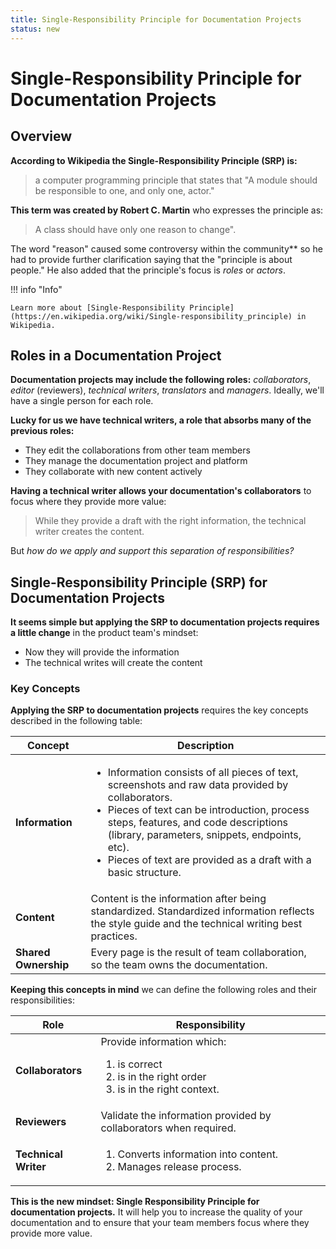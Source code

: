 ```yaml
---
title: Single-Responsibility Principle for Documentation Projects   
status: new
---   
```


# Single-Responsibility Principle for Documentation Projects     

## Overview  

**According to Wikipedia the Single-Responsibility Principle (SRP) is:**  

> a computer programming principle that states that "A module should be responsible to one, and only one, actor."

**This term was created by Robert C. Martin** who expresses the principle as:  

> A class should have only one reason to change".

The word "reason" caused some controversy within the community** so he had to provide further clarification saying that the "principle is about people." He also added that the principle's focus is _roles_ or _actors_.   

!!! info "Info"  

    Learn more about [Single-Responsibility Principle](https://en.wikipedia.org/wiki/Single-responsibility_principle) in Wikipedia.    

    
## Roles in a Documentation Project  

**Documentation projects may include the following roles:** _collaborators_, _editor_ (reviewers), _technical writers_, _translators_ and _managers_. Ideally, we'll have a single person for each role.   

**Lucky for us we have technical writers, a role that absorbs many of the previous roles:**  

* They edit the collaborations from other team members  
* They manage the documentation project and platform  
* They collaborate with new content actively    
  
**Having a technical writer allows your documentation's collaborators** to focus where they provide more value:
> While they provide a draft with the right information, the technical writer creates the content.  

But _how do we apply and support this separation of responsibilities?_

## Single-Responsibility Principle (SRP) for Documentation Projects

**It seems simple but applying the SRP to documentation projects requires a little change** in the product team's mindset:  

* Now they will provide the information  
* The technical writes will create the content  

### Key Concepts  

**Applying the SRP to documentation projects** requires the key concepts described in the following table:   


| Concept | Description |  
|------------- | ------------------- |  
| **Information** |	<ul><li>Information consists of all pieces of text, screenshots and raw data provided by collaborators.</li><li>Pieces of text can be introduction, process steps, features, and code descriptions (library, parameters, snippets, endpoints, etc).</li><li>Pieces of text are provided as a draft with a basic structure.</li></ul>|  
| **Content** |	Content is the information after being standardized. Standardized information reflects the style guide and the technical writing best practices. |  
| **Shared Ownership** | Every page is the result of team collaboration, so the team owns the documentation. |  

**Keeping this concepts in mind** we can define the following roles and their responsibilities:  

| Role | Responsibility |  
| ------------- | --------------- |    
| **Collaborators** | Provide information which:<ol><li> is correct</li><li>is in the right order</li><li>is in the right context.</li></ol> |  
| **Reviewers** |	Validate the information provided by collaborators when required.|  
| **Technical Writer** | <ol><li>Converts information into content.</li><li>Manages release process.</li><ol> |  

**This is the new mindset: Single Responsibility Principle for documentation projects.** It will help you to increase the quality of your documentation and to ensure that your team members focus where they provide more value.


     
